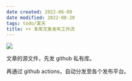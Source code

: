 ```yaml
---
date created: 2022-06-09
date modified: 2022-08-20
tags: todo/某天
title: ++ 本库文章发布工作流
---
```


![](https://img.oldwinter.top/++%20本库文章发布工作流_image_1.png)

文章的源文件，先发 github 私有库。

再通过 github actions，自动分发至各个发布平台。
